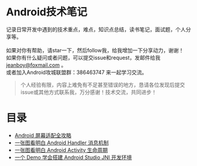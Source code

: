# Android技术笔记 #

记录日常开发中遇到的技术重点，难点，知识点总结，读书笔记，面试题，个人分享等。<br>
<br>
如果对你有帮助，请star一下，然后follow我，给我增加一下分享动力，谢谢！<br>
如果你有什么疑问或者问题，可以提交issue和request，发邮件给我 jeanboy@foxmail.com 。<br>
或者加入Android攻城联盟群：386463747 来一起学习交流。

> 个人经验有限，内容上难免有不足甚至错误的地方，恳请各位发现后提交issue或其他方式联系我，万分感谢！技术交流，共同进步！

# 目录 #

- [Android 屏幕适配全攻略](https://github.com/jeanboydev/Android-ReadTheFuckingSourceCode/blob/master/Android%E5%B1%8F%E5%B9%95%E9%80%82%E9%85%8D%E5%85%A8%E6%94%BB%E7%95%A5.md)
- [一张图看明白 Android Handler 消息机制](https://github.com/jeanboydev/Android-ReadTheFuckingSourceCode/blob/master/Android-Handler%E6%B6%88%E6%81%AF%E6%9C%BA%E5%88%B6.md)
- [一张图看明白 Android Activity 生命周期](https://github.com/jeanboydev/Android-ReadTheFuckingSourceCode/blob/master/Android-Handler%E6%B6%88%E6%81%AF%E6%9C%BA%E5%88%B6.md)
- [一个 Demo 学会搭建 Android Studio JNI 开发环境](https://github.com/jeanboydev/Android-JNITest)
